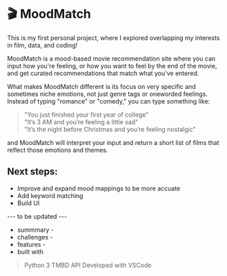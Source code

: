 # 🎬 MoodMatch

This is my first personal project, where I explored overlapping my interests in film, data, and coding! 

MoodMatch is a mood-based movie recommendation site where you can input how you're feeling, or how you want to feel by the end of the movie, and get curated recommendations that match what you've entered.

What makes MoodMatch different is its focus on very specific and sometimes niche emotions, not just genre tags or oneworded feelings. Instead of typing "romance" or "comedy," you can type something like:

> "You just finished your first year of college"  
> "It’s 3 AM and you’re feeling a little sad"  
> "It’s the night before Christmas and you’re feeling nostalgic"

and MoodMatch will interpret your input and return a short list of films that reflect those emotions and themes. 

## Next steps:
- Improve and expand mood mappings to be more accuate
- Add keyword matching
- Build UI

--- to be updated --- 
- summmary -
- challenges -
- features -
- built with 
> Python 3
> TMBD API
> Developed with VSCode 

